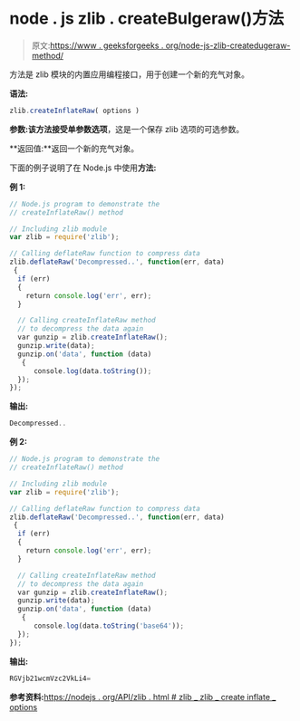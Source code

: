 # node . js zlib . createBulgeraw()方法

> 原文:[https://www . geeksforgeeks . org/node-js-zlib-createdugeraw-method/](https://www.geeksforgeeks.org/node-js-zlib-createinflateraw-method/)

方法是 zlib 模块的内置应用编程接口，用于创建一个新的充气对象。

**语法:**

```js
zlib.createInflateRaw( options )
```

**参数:**该方法接受单参数**选项**，这是一个保存 zlib 选项的可选参数。

**返回值:**返回一个新的充气对象。

下面的例子说明了在 Node.js 中使用**方法:**

**例 1:**

```js
// Node.js program to demonstrate the     
// createInflateRaw() method

// Including zlib module
var zlib = require('zlib');

// Calling deflateRaw function to compress data
zlib.deflateRaw('Decompressed..', function(err, data)
 {
  if (err) 
  { 
    return console.log('err', err);
  }

  // Calling createInflateRaw method
  // to decompress the data again
  var gunzip = zlib.createInflateRaw();
  gunzip.write(data);
  gunzip.on('data', function (data)
   {
      console.log(data.toString());
  });
});
```

**输出:**

```js
Decompressed..

```

**例 2:**

```js
// Node.js program to demonstrate the     
// createInflateRaw() method

// Including zlib module
var zlib = require('zlib');

// Calling deflateRaw function to compress data
zlib.deflateRaw('Decompressed..', function(err, data)
 {
  if (err) 
  { 
    return console.log('err', err);
  }

  // Calling createInflateRaw method
  // to decompress the data again
  var gunzip = zlib.createInflateRaw();
  gunzip.write(data);
  gunzip.on('data', function (data)
   {
      console.log(data.toString('base64'));
  });
});
```

**输出:**

```js
RGVjb21wcmVzc2VkLi4=

```

**参考资料:**[https://nodejs . org/API/zlib . html # zlib _ zlib _ create inflate _ options](https://nodejs.org/api/zlib.html#zlib_zlib_createinflateraw_options)